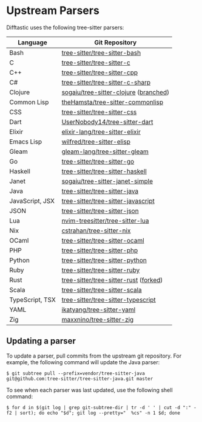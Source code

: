 # Upstream Parsers

Difftastic uses the following tree-sitter parsers:

| Language        | Git Repository                                                                                                                                        |
|-----------------|-------------------------------------------------------------------------------------------------------------------------------------------------------|
| Bash            | [tree-sitter/tree-sitter-bash](https://github.com/tree-sitter/tree-sitter-bash)                                                                       |
| C               | [tree-sitter/tree-sitter-c](https://github.com/tree-sitter/tree-sitter-c)                                                                             |
| C++             | [tree-sitter/tree-sitter-cpp](https://github.com/tree-sitter/tree-sitter-cpp)                                                                         |
| C#              | [tree-sitter/tree-sitter-c-sharp](https://github.com/tree-sitter/tree-sitter-c-sharp)                                                                 |
| Clojure         | [sogaiu/tree-sitter-clojure](https://github.com/sogaiu/tree-sitter-clojure) ([branched](https://github.com/sogaiu/tree-sitter-clojure/tree/issue-21)) |
| Common Lisp     | [theHamsta/tree-sitter-commonlisp](https://github.com/theHamsta/tree-sitter-commonlisp)                                                               |
| CSS             | [tree-sitter/tree-sitter-css](https://github.com/tree-sitter/tree-sitter-css)                                                                         |
| Dart            | [UserNobody14/tree-sitter-dart](https://github.com/UserNobody14/tree-sitter-dart)                                                                     |
| Elixir          | [elixir-lang/tree-sitter-elixir](https://github.com/elixir-lang/tree-sitter-elixir)                                                                   |
| Emacs Lisp      | [wilfred/tree-sitter-elisp](https://github.com/Wilfred/tree-sitter-elisp)                                                                             |
| Gleam           | [gleam-lang/tree-sitter-gleam](https://github.com/gleam-lang/tree-sitter-gleam)                                                                       |
| Go              | [tree-sitter/tree-sitter-go](https://github.com/tree-sitter/tree-sitter-go)                                                                           |
| Haskell         | [tree-sitter/tree-sitter-haskell](https://github.com/tree-sitter/tree-sitter-haskell)                                                                 |
| Janet           | [sogaiu/tree-sitter-janet-simple](https://github.com/sogaiu/tree-sitter-janet-simple)                                                                 |
| Java            | [tree-sitter/tree-sitter-java](https://github.com/tree-sitter/tree-sitter-java)                                                                       |
| JavaScript, JSX | [tree-sitter/tree-sitter-javascript](https://github.com/tree-sitter/tree-sitter-javascript)                                                           |
| JSON            | [tree-sitter/tree-sitter-json](https://github.com/tree-sitter/tree-sitter-json)                                                                       |
| Lua             | [nvim-treesitter/tree-sitter-lua](https://github.com/nvim-treesitter/tree-sitter-lua)                                                                 |
| Nix             | [cstrahan/tree-sitter-nix](https://github.com/cstrahan/tree-sitter-nix)                                                                               |
| OCaml           | [tree-sitter/tree-sitter-ocaml](https://github.com/tree-sitter/tree-sitter-ocaml)                                                                     |
| PHP             | [tree-sitter/tree-sitter-php](https://github.com/tree-sitter/tree-sitter-php)                                                                         |
| Python          | [tree-sitter/tree-sitter-python](https://github.com/tree-sitter/tree-sitter-python)                                                                   |
| Ruby            | [tree-sitter/tree-sitter-ruby](https://github.com/tree-sitter/tree-sitter-ruby)                                                                       |
| Rust            | [tree-sitter/tree-sitter-rust](https://github.com/tree-sitter/tree-sitter-rust) ([forked](https://github.com/Wilfred/tree-sitter-rust))               |
| Scala           | [tree-sitter/tree-sitter-scala](https://github.com/tree-sitter/tree-sitter-scala)                                                                     |
| TypeScript, TSX | [tree-sitter/tree-sitter-typescript](https://github.com/tree-sitter/tree-sitter-typescript)                                                           |
| YAML            | [ikatyang/tree-sitter-yaml](https://github.com/ikatyang/tree-sitter-yaml)                                                                             |
| Zig             | [maxxnino/tree-sitter-zig](https://github.com/maxxnino/tree-sitter-zig)                                                                               |


## Updating a parser

To update a parser, pull commits from the upstream git repository. For
example, the following command will update the Java parser:

```
$ git subtree pull --prefix=vendor/tree-sitter-java git@github.com:tree-sitter/tree-sitter-java.git master
```

To see when each parser was last updated, use the following shell
command:

```
$ for d in $(git log | grep git-subtree-dir | tr -d ' ' | cut -d ":" -f2 | sort); do echo "$d"; git log --pretty="  %cs" -n 1 $d; done
```
